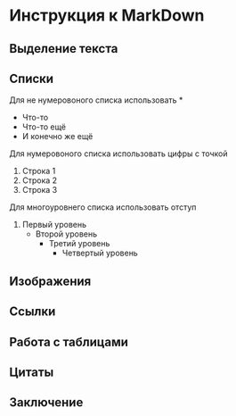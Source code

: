 # Инструкция к MarkDown

## Выделение текста

## Списки

Для не нумеровоного списка использовать *

* Что-то
* Что-то ещё
* И конечно же ещё

Для нумеровоного списка использовать цифры с точкой

1. Строка 1
2. Строка 2
3. Строка 3

Для многоуровнего списка использовать отступ

1. Первый уровень
    * Второй уровень
        + Третий уровень
            + Четвертый уровень

## Изображения

## Ссылки

## Работа с таблицами

## Цитаты

## Заключение

